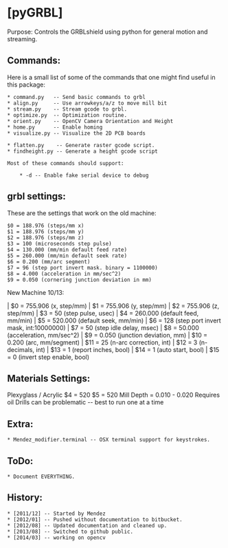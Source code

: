 [pyGRBL]
========

Purpose: Controls the GRBLshield using python for general motion and streaming.


Commands:
---------
Here is a small list of some of the commands that one might find useful
in this package:

    * command.py   -- Send basic commands to grbl
    * align.py     -- Use arrowkeys/a/z to move mill bit
    * stream.py    -- Stream gcode to grbl.
    * optimize.py  -- Optimization routine.
    * orient.py    -- OpenCV Camera Orientation and Height
    * home.py      -- Enable homing
    * visualize.py -- Visualize the 2D PCB boards

    * flatten.py    -- Generate raster gcode script.
    * findheight.py -- Generate a height gcode script

    Most of these commands should support:

        * -d -- Enable fake serial device to debug



grbl settings:
--------------
These are the settings that work on the old machine: 

    $0 = 188.976 (steps/mm x)
    $1 = 188.976 (steps/mm y)
    $2 = 188.976 (steps/mm z)
    $3 = 100 (microseconds step pulse)
    $4 = 130.000 (mm/min default feed rate)
    $5 = 260.000 (mm/min default seek rate)
    $6 = 0.200 (mm/arc segment)
    $7 = 96 (step port invert mask. binary = 1100000)
    $8 = 4.000 (acceleration in mm/sec^2)
    $9 = 0.050 (cornering junction deviation in mm)

New Machine 10/13:
 
  |  $0 = 755.906 (x, step/mm)
  |  $1 = 755.906 (y, step/mm)
  |  $2 = 755.906 (z, step/mm)
  |  $3 = 50 (step pulse, usec)
  |  $4 = 260.000 (default feed, mm/min)
  |  $5 = 520.000 (default seek, mm/min)
  |  $6 = 128 (step port invert mask, int:10000000)
  |  $7 = 50 (step idle delay, msec)
  |  $8 = 50.000 (acceleration, mm/sec^2)
  |  $9 = 0.050 (junction deviation, mm)
  |  $10 = 0.200 (arc, mm/segment)
  |  $11 = 25 (n-arc correction, int)
  |  $12 = 3 (n-decimals, int)
  |  $13 = 1 (report inches, bool)
  |  $14 = 1 (auto start, bool)
  |  $15 = 0 (invert step enable, bool)



Materials Settings:
-------------------
Plexyglass / Acrylic
    $4 = 520
    $5 = 520
    Mill Depth = 0.010 - 0.020 
    Requires oil
    Drills can be problematic -- best to run one at a time




Extra:
------
    * Mendez_modifier.terminal -- OSX terminal support for keystrokes.

ToDo:
-----
    * Document EVERYTHING.

History:
--------
    * [2011/12] -- Started by Mendez
    * [2012/01] -- Pushed without documentation to bitbucket.
    * [2012/08] -- Updated documentation and cleaned up.
    * [2013/08] -- Switched to github public.
    * [2014/03] -- working on opencv


